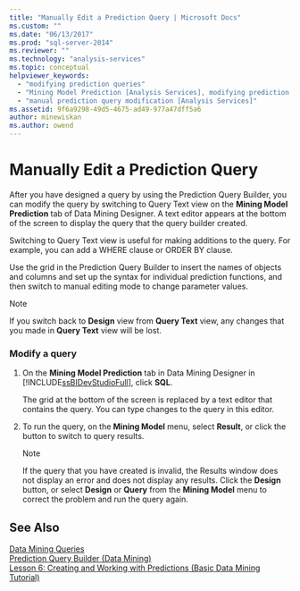 ```yaml
---
title: "Manually Edit a Prediction Query | Microsoft Docs"
ms.custom: ""
ms.date: "06/13/2017"
ms.prod: "sql-server-2014"
ms.reviewer: ""
ms.technology: "analysis-services"
ms.topic: conceptual
helpviewer_keywords: 
  - "modifying prediction queries"
  - "Mining Model Prediction [Analysis Services], modifying prediction queries"
  - "manual prediction query modification [Analysis Services]"
ms.assetid: 9f6a9298-49d5-4675-ad49-977a47dff5a6
author: minewiskan
ms.author: owend
---
```

# Manually Edit a Prediction Query
  After you have designed a query by using the Prediction Query Builder, you can modify the query by switching to Query Text view on the **Mining Model Prediction** tab of Data Mining Designer. A text editor appears at the bottom of the screen to display the query that the query builder created.  
  
 Switching to Query Text view is useful for making additions to the query. For example, you can add a WHERE clause or ORDER BY clause.  
  
 Use the grid in the Prediction Query Builder to insert the names of objects and columns and set up the syntax for individual prediction functions, and then switch to manual editing mode to change parameter values.  
  
> [!NOTE]  
>  If you switch back to **Design** view from **Query Text** view, any changes that you made in **Query Text** view will be lost.  
  
### Modify a query  
  
1.  On the **Mining Model Prediction** tab in Data Mining Designer in [!INCLUDE[ssBIDevStudioFull](../../includes/ssbidevstudiofull-md.md)], click **SQL**.  
  
     The grid at the bottom of the screen is replaced by a text editor that contains the query. You can type changes to the query in this editor.  
  
2.  To run the query, on the **Mining Model** menu, select **Result**, or click the button to switch to query results.  
  
    > [!NOTE]  
    >  If the query that you have created is invalid, the Results window does not display an error and does not display any results. Click the **Design** button, or select **Design** or **Query** from the **Mining Model** menu to correct the problem and run the query again.  
  
## See Also  
 [Data Mining Queries](data-mining-queries.md)   
 [Prediction Query Builder &#40;Data Mining&#41;](../prediction-query-builder-data-mining.md)   
 [Lesson 6: Creating and Working with Predictions &#40;Basic Data Mining Tutorial&#41;](../../tutorials/lesson-6-creating-and-working-with-predictions-basic-data-mining-tutorial.md)  
  
  
